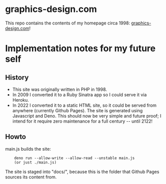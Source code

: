# graphics-design.com

This repo contains the contents of my homepage circa 1998: <a
href="https://www.graphics-design.com">graphics-design.com</a>!

# Implementation notes for my future self

## History

* This site was originally written in PHP in 1998.
* In 2009 I converted it to a Ruby Sinatra app so I could serve it via Heroku.
* In 2022 I converted it to a static HTML site, so it could be served from anywhere (currently Github Pages).
  The site is generated using Javascript and Deno. This should now be very simple and future proof; I intend
  for it require zero maintenance for a full century -- until 2122!

## Howto

main.js builds the site:

        deno run --allow-write --allow-read --unstable main.js
        (or just ./main.js)

The site is staged into "docs/", because this is the folder that Github Pages sources its content from.
